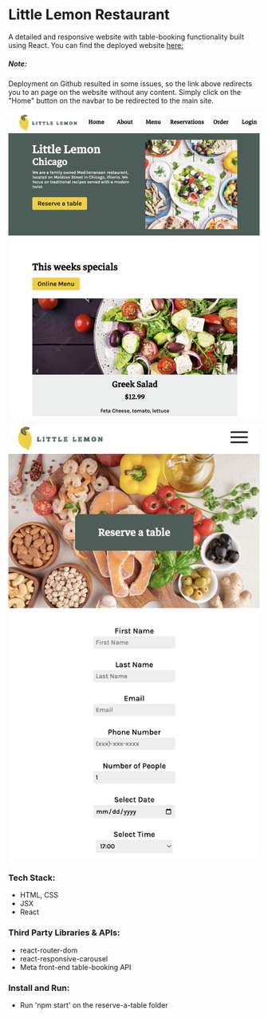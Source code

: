 # Little Lemon Restaurant
A detailed and responsive website with table-booking functionality built using React. You can find the deployed website [here:]()

##### Note: 
Deployment on Github resulted in some issues, so the link above redirects you to an page on the website without any content. Simply click on the "Home" button on the navbar to be redirected to the main site.

![Screenshot](readme-image1.png)

![Screenshot](readme-image2.png)

### Tech Stack:
 - HTML, CSS
 - JSX
 - React

### Third Party Libraries & APIs:
 - react-router-dom
 - react-responsive-carousel
 - Meta front-end table-booking API

### Install and Run:
 - Run 'npm start' on the reserve-a-table folder
